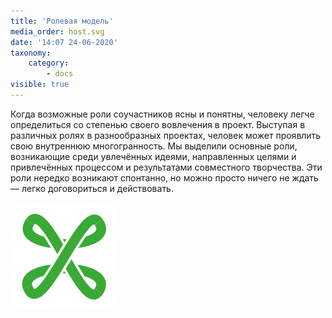 ```yaml
---
title: 'Ролевая модель'
media_order: host.svg
date: '14:07 24-06-2020'
taxonomy:
    category:
        - docs
visible: true
---
```


Когда возможные роли соучастников ясны и понятны, человеку легче определиться со степенью своего вовлечения в проект. Выступая в различных ролях в разнообразных проектах, человек может проявлить свою внутреннюю многогранность. Мы выделили основные роли, возникающие среди увлечённых идеями, направленных целями и привлечённых процессом и результатами совместного творчества. Эти роли нередко возникают спонтанно, но можно просто ничего не ждать — легко договориться и действовать. 

[![{Хост](host.svg?resize=120,120&classes=float-left)](./host)
